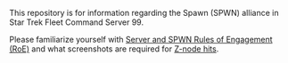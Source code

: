 This repository is for information regarding the Spawn (SPWN) alliance in Star Trek Fleet Command Server 99.

Please familiarize yourself with [Server and SPWN Rules of Engagement (RoE)](https://github.com/KyreSPWN/SPWN/blob/main/RoE.md) and what screenshots are required for [Z-node hits](https://github.com/KyreSPWN/SPWN/blob/main/Z-node%20Screenshots.md).
